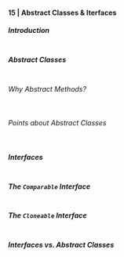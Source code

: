 #### 15 | Abstract Classes & Iterfaces

##### Introduction
```Java
```


##### Abstract Classes
```Java
```

###### Why Abstract Methods?
```Java
```

###### Points about Abstract Classes
```Java
```

##### Interfaces
```Java
```

##### The `Comparable` Interface
```Java
```

##### The `Cloneable` Interface
```Java
```

##### Interfaces vs. Abstract Classes
```Java
```
